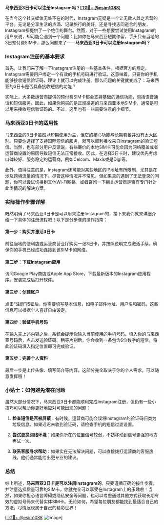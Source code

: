 **马来西亚3日卡可以注册Instagram吗？[[TG💪+ @esim1088](https://t.me/s/esim1088)]**

在当今这个社交媒体无处不在的时代，Instagram无疑是一个让无数人趋之若鹜的平台。无论是分享生活的点滴、记录旅行的美好，还是寻找志同道合的朋友，Instagram都提供了一个绝佳的舞台。然而，对于一些想要尝试使用Instagram的用户来说，却可能会遇到一个问题：比如你在马来西亚短期停留，手头只有当地的3日预付费SIM卡，那么问题来了——**马来西亚3日卡可以注册Instagram吗？**

### Instagram注册的基本要求

首先，让我们来了解一下Instagram注册的一些基本条件。根据官方的规定，Instagram需要用户绑定一个有效的手机号码进行验证。这意味着，只要你的手机能够接收短信验证码，理论上就可以完成注册。那么问题的关键就变成了：马来西亚的3日卡是否具备接收短信的功能？

实际上，大多数运营商提供的预付费SIM卡都会支持基础的通信功能，包括语音通话和短信服务。因此，如果你购买的是正规渠道的马来西亚本地SIM卡，通常是可以用来接收短信验证码的。不过，这里也有一些需要注意的小细节。

### 马来西亚3日卡的适用性

马来西亚的3日卡虽然以短期使用为主，但它的核心功能与长期套餐并没有太大区别。只要你选择了支持国际短信的服务，就可以顺利接收来自Instagram的验证短信。当然，也有部分用户反馈说，有些廉价的本地SIM卡可能会因为网络覆盖或者运营商设置的原因导致短信无法正常接收。因此，在选择3日卡时，建议优先考虑口碑较好、服务稳定的运营商，例如Celcom、Maxis或是Digi等。

此外，值得注意的是，Instagram还可能对某些地区的IP地址有所限制，尤其是在涉及跨境流量的情况下。尽管这种情况并不常见，但如果真的遇到了无法登录的问题，你可以尝试切换到其他Wi-Fi网络，或者咨询一下相关运营商是否有专门针对此类情况的解决方案。

### 实际操作步骤详解

既然明确了马来西亚3日卡是可以用来注册Instagram的，接下来我们就来详细介绍一下具体的注册流程吧！以下是分步骤的操作指南：

#### 第一步：购买并激活3日卡
前往当地的便利店或运营商营业厅购买一张3日卡，并按照说明完成激活手续。确保你的手机已经成功连接到该SIM卡的网络。

#### 第二步：下载Instagram应用
访问Google Play商店或Apple App Store，下载最新版本的Instagram应用程序。安装完成后打开软件。

#### 第三步：创建账户
点击“注册”按钮后，你需要填写基本信息，如电子邮件地址、用户名和密码。这些信息可以根据个人喜好自由设定。

#### 第四步：验证手机号码
在输入完上述内容之后，系统会提示你输入当前使用的手机号码。填入你的马来西亚号码后，点击发送验证码。稍等片刻后，你会收到一条包含6位数字的短信。将此验证码填入指定位置即可完成验证。

#### 第五步：完善个人资料
最后一步是上传头像、填写简介等内容。这部分完全取决于你的个人需求，可以随意发挥哦！

### 小贴士：如何避免潜在问题

虽然大部分情况下，马来西亚3日卡都能顺利完成Instagram注册，但仍有一些小技巧可以帮助你更好地应对可能出现的问题：

1. **检查短信是否被屏蔽**：有时候，运营商可能会误将Instagram的验证码归类为垃圾信息。如果迟迟未收到验证码，请检查手机的短信过滤设置。
   
2. **尝试更换网络环境**：如果你所在的位置信号较弱，不妨移动到信号更强的地方再试一次。

3. **联系客服寻求帮助**：如果实在无法解决问题，可以直接拨打运营商的客服热线，他们通常能给出更专业的建议。

### 总结

综上所述，**马来西亚3日卡是可以注册Instagram的**。只要遵循正确的操作步骤，并注意选择质量可靠的SIM卡，你就完全可以享受在Instagram上的乐趣啦！当然，如果你担心语言障碍或隐私安全等问题，也可以考虑通过其他方式获取长期有效的虚拟号码来代替实体SIM卡。无论如何，希望每位朋友都能找到最适合自己的方法，尽情展现属于自己的精彩世界！

[[TG💪+ @esim1088](https://t.me/s/esim1088) ![Image](https://i.postimg.cc/4NQfJmqS/Snipaste-2025-05-13-00-14-12.png)]
